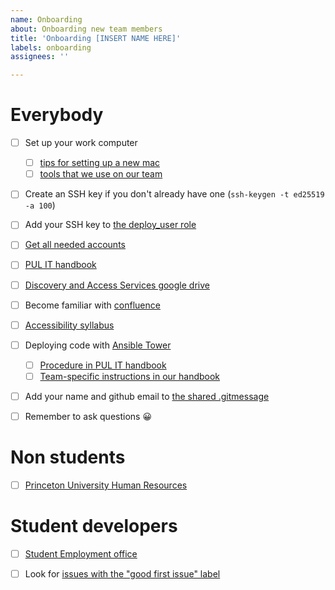 ```yaml
---
name: Onboarding
about: Onboarding new team members
title: 'Onboarding [INSERT NAME HERE]'
labels: onboarding
assignees: ''

---
```


# Everybody

- [ ] Set up your work computer
    - [ ] [tips for setting up a new mac](https://github.com/pulibrary/pul-it-handbook/blob/main/services/new_mac_setup.md)
    - [ ] [tools that we use on our team](https://github.com/pulibrary/dacs_handbook/blob/main/tools.md)
- [ ] Create an SSH key if you don't already have one (`ssh-keygen -t ed25519 -a 100`)
- [ ] Add your SSH key to [the deploy_user role](https://github.com/pulibrary/princeton_ansible/blob/main/group_vars/all/vars.yml)
- [ ] [Get all needed accounts](https://github.com/pulibrary/dacs_handbook/blob/main/accounts.md) 
- [ ] [PUL IT handbook](https://github.com/pulibrary/pul-it-handbook)
- [ ] [Discovery and Access Services google drive](https://drive.google.com/drive/folders/1rSAXeVtSKQ_uvo1P7OFMvECNwoKZlsS_)
- [ ] Become familiar with [confluence](https://lib-confluence.princeton.edu/)
- [ ] [Accessibility syllabus](https://docs.google.com/document/d/1_xREyfTrQnPgSLVLK8bmp-pNwj4t88noyQXJfJvEo3c/edit)
- [ ] Deploying code with [Ansible Tower](https://ansible-tower.princeton.edu/)
    - [ ] [Procedure in PUL IT handbook](https://github.com/pulibrary/pul-it-handbook/blob/main/services/deployment.md)
    - [ ] [Team-specific instructions in our handbook](https://github.com/pulibrary/dacs_handbook/blob/main/deploying-code.md)
- [ ] Add your name and github email to [the shared .gitmessage](https://github.com/pulibrary/pul-it-handbook/blob/main/gitmessage.md)
- [ ] Remember to ask questions 😀
 

# Non students  
- [ ] [Princeton University Human Resources](https://hr.princeton.edu/)


# Student developers

- [ ] [Student Employment office](https://finaid.princeton.edu/student-employment)
- [ ] Look for [issues with the "good first issue" label](https://github.com/search?q=repo%3Apulibrary%2Ffirestone_locator+repo%3Apulibrary%2Flockers_and_study_spaces+repo%3Apulibrary%2Frepecwp+repo%3Apulibrary%2Fmudd-dbs+repo%3Apulibrary%2Fdiscoveryutils+repo%3Apulibrary%2Frecap+repo%3Apulibrary%2Fbibdata+repo%3Apulibrary%2Fspecial_collections+repo%3Apulibrary%2Ffriends_of_pul+repo%3Apulibrary%2Fresearchdata+repo%3Apulibrary%2FDSS+repo%3Apulibrary%2Frequests+repo%3Apulibrary%2Flib_jobs+repo%3Apulibrary%2Fbyzantine_translations+repo%3Apulibrary%2Fpul_library_drupal+repo%3Apulibrary%2Fapprovals+repo%3Apulibrary%2Fgeaccirc+repo%3Apulibrary%2Forangelight+repo%3Apulibrary%2Faspace_helpers+repo%3APrincetonUniversityLibrary/pas-craft3+repo%3APrincetonUniversityLibrary/video_reserves+label%3A"good%20first%20issue"+state%3Aopen&type=Issues&ref=advsearch&l=&l=)

